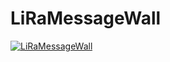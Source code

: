 # LiRaMessageWall

[![LiRaMessageWall](https://i.gyazo.com/c6a267b765b29981359ec722a12417f8.gif)](https://gyazo.com/c6a267b765b29981359ec722a12417f8)
